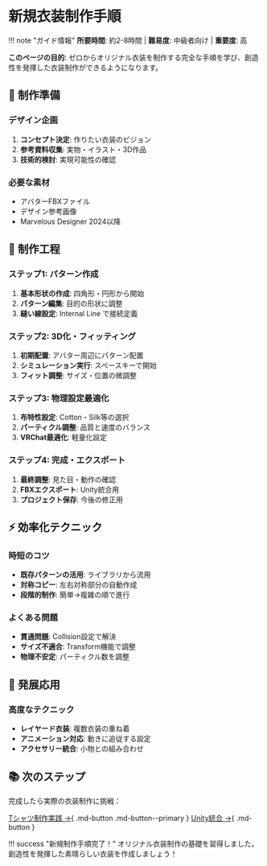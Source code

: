 # 新規衣装制作手順

!!! note "ガイド情報"
    **所要時間**: 約2-8時間 | **難易度**: 中級者向け | **重要度**: 高

**このページの目的**: ゼロからオリジナル衣装を制作する完全な手順を学び、創造性を発揮した衣装制作ができるようになります。

## 🎯 制作準備

### デザイン企画
1. **コンセプト決定**: 作りたい衣装のビジョン
2. **参考資料収集**: 実物・イラスト・3D作品
3. **技術的検討**: 実現可能性の確認

### 必要な素材
- アバターFBXファイル
- デザイン参考画像
- Marvelous Designer 2024以降

## 🔧 制作工程

### ステップ1: パターン作成
1. **基本形状の作成**: 四角形・円形から開始
2. **パターン編集**: 目的の形状に調整
3. **縫い線設定**: Internal Line で接続定義

### ステップ2: 3D化・フィッティング
1. **初期配置**: アバター周辺にパターン配置
2. **シミュレーション実行**: スペースキーで開始
3. **フィット調整**: サイズ・位置の微調整

### ステップ3: 物理設定最適化
1. **布特性設定**: Cotton・Silk等の選択
2. **パーティクル調整**: 品質と速度のバランス
3. **VRChat最適化**: 軽量化設定

### ステップ4: 完成・エクスポート
1. **最終調整**: 見た目・動作の確認
2. **FBXエクスポート**: Unity統合用
3. **プロジェクト保存**: 今後の修正用

## ⚡ 効率化テクニック

### 時短のコツ
- **既存パターンの活用**: ライブラリから流用
- **対称コピー**: 左右対称部分の自動作成
- **段階的制作**: 簡単→複雑の順で進行

### よくある問題
- **貫通問題**: Collision設定で解決
- **サイズ不適合**: Transform機能で調整
- **物理不安定**: パーティクル数を調整

## 🌟 発展応用

### 高度なテクニック
- **レイヤード衣装**: 複数衣装の重ね着
- **アニメーション対応**: 動きに追従する設定
- **アクセサリー統合**: 小物との組み合わせ

## 📚 次のステップ

完成したら実際の衣装制作に挑戦：

[Tシャツ制作実践 →](../garments/t-shirt.md){ .md-button .md-button--primary }
[Unity統合 →](../unity/project-setup.md){ .md-button }

!!! success "新規制作手順完了！"
    オリジナル衣装制作の基礎を習得しました。創造性を発揮した素晴らしい衣装を作成しましょう！